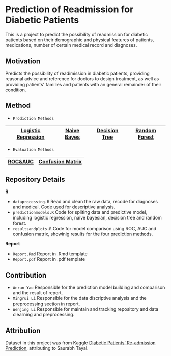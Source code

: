 
# Prediction of Readmission for Diabetic Patients

This is a project to predict the possibility of
readmission for diabetic patients based on their demographic and
physical features of patients, medications, number of certain medical
record and diagnoses.

## Motivation
Predicts the possibility of readimission in diabetic patients, providing reasonal advice and reference for doctors to design treatment, as well as providing patients' families and patients with an general remainder of their condition.

## Method
- `Prodiction Methods` 

| [Logistic Regression](https://en.wikipedia.org/wiki/Logistic_regression) | [Naive Bayes](https://en.wikipedia.org/wiki/Naive_Bayes_classifier) | [Decision Tree](https://en.wikipedia.org/wiki/Decision_tree) | [Random Forest](https://en.wikipedia.org/wiki/Random_forest) |
|---------------------|-------------|---------------|---------------|

- `Evaluation Methods` 

| [ROC&AUC](https://en.wikipedia.org/wiki/Receiver_operating_characteristic) | [Confusion Matrix](https://en.wikipedia.org/wiki/Confusion_matrix) |
|---------|------------------|


## Repository Details

**R**  
- `dataprocessing.R` Read and clean the raw data, recode for diagnoses
and medical. Code used for descriptive analysis.  
- `predictionmodels.R` Code for spliting data and predictive model,
including logistic regression, naive bayesian, decision tree and random
forest.  
- `resultsandplots.R` Code for model comparison using ROC, AUC and
confusion matrix, showinig results for the four prediction methods.

**Report** 
- `Report.Rmd` Report in .Rmd template
- `Report.pdf` Report in .pdf template

## Contribution
- `Anran Yao` Responsible for the prediction model building and comparison and the result of report.
- `Mingrui Li` Responsible for the data discriptive analysis and the preprocessing section in report.
- `Wenjing Li` Responsible for maintain and tracking repository and data clearning and preprocessing.

## Attribution

Dataset in this project was from Kaggle [Diabetic Patients’ Re-admission
Prediction](https://www.kaggle.com/datasets/saurabhtayal/diabetic-patients-readmission-prediction/code),
attributing to Saurabh Tayal.
